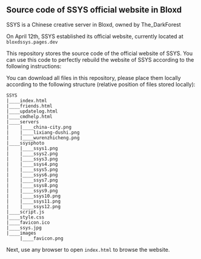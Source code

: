 ## Source code of SSYS official website in Bloxd

SSYS is a Chinese creative server in Bloxd, owned by The_DarkForest

On April 12th, SSYS established its official website, currently located at `bloxdssys.pages.dev`

This repository stores the source code of the official website of SSYS. You can use this code to perfectly rebuild the website of SSYS according to the following instructions:

You can download all files in this repository, please place them locally according to the following structure (relative position of files stored locally):

```
SSYS
|____index.html
|____friends.html
|____updatelog.html
|____cmdhelp.html
|____servers
|    |____china-city.png
|    |____lixiang-dushi.png
|    |____wurenzhicheng.png
|____ssysphoto
|    |____ssys1.png
|    |____ssys2.png
|    |____ssys3.png
|    |____ssys4.png
|    |____ssys5.png
|    |____ssys6.png
|    |____ssys7.png
|    |____ssys8.png
|    |____ssys9.png
|    |____ssys10.png
|    |____ssys11.png
|    |____ssys12.png
|____script.js
|____style.css
|____favicon.ico
|____ssys.jpg
|____images
     |____favicon.png
```

Next, use any browser to open `index.html` to browse the website.
